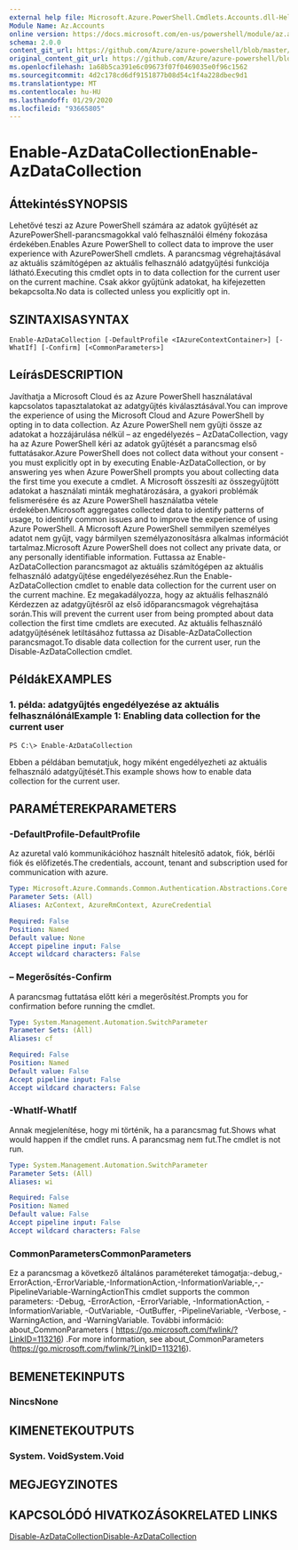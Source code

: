 ```yaml
---
external help file: Microsoft.Azure.PowerShell.Cmdlets.Accounts.dll-Help.xml
Module Name: Az.Accounts
online version: https://docs.microsoft.com/en-us/powershell/module/az.accounts/enable-azdatacollection
schema: 2.0.0
content_git_url: https://github.com/Azure/azure-powershell/blob/master/src/Accounts/Accounts/help/Enable-AzDataCollection.md
original_content_git_url: https://github.com/Azure/azure-powershell/blob/master/src/Accounts/Accounts/help/Enable-AzDataCollection.md
ms.openlocfilehash: 1a68b5ca391e6c09673f07f0469035e0f96c1562
ms.sourcegitcommit: 4d2c178cd6df9151877b08d54c1f4a228dbec9d1
ms.translationtype: MT
ms.contentlocale: hu-HU
ms.lasthandoff: 01/29/2020
ms.locfileid: "93665805"
---
```

# <span data-ttu-id="01ff9-101">Enable-AzDataCollection</span><span class="sxs-lookup"><span data-stu-id="01ff9-101">Enable-AzDataCollection</span></span>

## <span data-ttu-id="01ff9-102">Áttekintés</span><span class="sxs-lookup"><span data-stu-id="01ff9-102">SYNOPSIS</span></span>
<span data-ttu-id="01ff9-103">Lehetővé teszi az Azure PowerShell számára az adatok gyűjtését az AzurePowerShell-parancsmagokkal való felhasználói élmény fokozása érdekében.</span><span class="sxs-lookup"><span data-stu-id="01ff9-103">Enables Azure PowerShell to collect data to improve the user experience with AzurePowerShell cmdlets.</span></span>
<span data-ttu-id="01ff9-104">A parancsmag végrehajtásával az aktuális számítógépen az aktuális felhasználó adatgyűjtési funkciója látható.</span><span class="sxs-lookup"><span data-stu-id="01ff9-104">Executing this cmdlet opts in to data collection for the current user on the current machine.</span></span>
<span data-ttu-id="01ff9-105">Csak akkor gyűjtünk adatokat, ha kifejezetten bekapcsolta.</span><span class="sxs-lookup"><span data-stu-id="01ff9-105">No data is collected unless you explicitly opt in.</span></span>

## <span data-ttu-id="01ff9-106">SZINTAXISA</span><span class="sxs-lookup"><span data-stu-id="01ff9-106">SYNTAX</span></span>

```
Enable-AzDataCollection [-DefaultProfile <IAzureContextContainer>] [-WhatIf] [-Confirm] [<CommonParameters>]
```

## <span data-ttu-id="01ff9-107">Leírás</span><span class="sxs-lookup"><span data-stu-id="01ff9-107">DESCRIPTION</span></span>
<span data-ttu-id="01ff9-108">Javíthatja a Microsoft Cloud és az Azure PowerShell használatával kapcsolatos tapasztalatokat az adatgyűjtés kiválasztásával.</span><span class="sxs-lookup"><span data-stu-id="01ff9-108">You can improve the experience of using the Microsoft Cloud and Azure PowerShell by opting in to data collection.</span></span>
<span data-ttu-id="01ff9-109">Az Azure PowerShell nem gyűjti össze az adatokat a hozzájárulása nélkül – az engedélyezés – AzDataCollection, vagy ha az Azure PowerShell kéri az adatok gyűjtését a parancsmag első futtatásakor.</span><span class="sxs-lookup"><span data-stu-id="01ff9-109">Azure PowerShell does not collect data without your consent - you must explicitly opt in by executing Enable-AzDataCollection, or by answering yes when Azure PowerShell prompts you about collecting data the first time you execute a cmdlet.</span></span>
<span data-ttu-id="01ff9-110">A Microsoft összesíti az összegyűjtött adatokat a használati minták meghatározására, a gyakori problémák felismerésére és az Azure PowerShell használatba vétele érdekében.</span><span class="sxs-lookup"><span data-stu-id="01ff9-110">Microsoft aggregates collected data to identify patterns of usage, to identify common issues and to improve the experience of using Azure PowerShell.</span></span>
<span data-ttu-id="01ff9-111">A Microsoft Azure PowerShell semmilyen személyes adatot nem gyűjt, vagy bármilyen személyazonosításra alkalmas információt tartalmaz.</span><span class="sxs-lookup"><span data-stu-id="01ff9-111">Microsoft Azure PowerShell does not collect any private data, or any personally identifiable information.</span></span>
<span data-ttu-id="01ff9-112">Futtassa az Enable-AzDataCollection parancsmagot az aktuális számítógépen az aktuális felhasználó adatgyűjtése engedélyezéséhez.</span><span class="sxs-lookup"><span data-stu-id="01ff9-112">Run the Enable-AzDataCollection cmdlet to enable data collection for the current user on the current machine.</span></span>
<span data-ttu-id="01ff9-113">Ez megakadályozza, hogy az aktuális felhasználó Kérdezzen az adatgyűjtésről az első időparancsmagok végrehajtása során.</span><span class="sxs-lookup"><span data-stu-id="01ff9-113">This will prevent the current user from being prompted about data collection the first time cmdlets are executed.</span></span>
<span data-ttu-id="01ff9-114">Az aktuális felhasználó adatgyűjtésének letiltásához futtassa az Disable-AzDataCollection parancsmagot.</span><span class="sxs-lookup"><span data-stu-id="01ff9-114">To disable data collection for the current user, run the Disable-AzDataCollection cmdlet.</span></span>

## <span data-ttu-id="01ff9-115">Példák</span><span class="sxs-lookup"><span data-stu-id="01ff9-115">EXAMPLES</span></span>

### <span data-ttu-id="01ff9-116">1. példa: adatgyűjtés engedélyezése az aktuális felhasználónál</span><span class="sxs-lookup"><span data-stu-id="01ff9-116">Example 1: Enabling data collection for the current user</span></span>
```
PS C:\> Enable-AzDataCollection
```

<span data-ttu-id="01ff9-117">Ebben a példában bemutatjuk, hogy miként engedélyezheti az aktuális felhasználó adatgyűjtését.</span><span class="sxs-lookup"><span data-stu-id="01ff9-117">This example shows how to enable data collection for the current user.</span></span>

## <span data-ttu-id="01ff9-118">PARAMÉTEREK</span><span class="sxs-lookup"><span data-stu-id="01ff9-118">PARAMETERS</span></span>

### <span data-ttu-id="01ff9-119">-DefaultProfile</span><span class="sxs-lookup"><span data-stu-id="01ff9-119">-DefaultProfile</span></span>
<span data-ttu-id="01ff9-120">Az azuretal való kommunikációhoz használt hitelesítő adatok, fiók, bérlői fiók és előfizetés.</span><span class="sxs-lookup"><span data-stu-id="01ff9-120">The credentials, account, tenant and subscription used for communication with azure.</span></span>

```yaml
Type: Microsoft.Azure.Commands.Common.Authentication.Abstractions.Core.IAzureContextContainer
Parameter Sets: (All)
Aliases: AzContext, AzureRmContext, AzureCredential

Required: False
Position: Named
Default value: None
Accept pipeline input: False
Accept wildcard characters: False
```

### <span data-ttu-id="01ff9-121">– Megerősítés</span><span class="sxs-lookup"><span data-stu-id="01ff9-121">-Confirm</span></span>
<span data-ttu-id="01ff9-122">A parancsmag futtatása előtt kéri a megerősítést.</span><span class="sxs-lookup"><span data-stu-id="01ff9-122">Prompts you for confirmation before running the cmdlet.</span></span>

```yaml
Type: System.Management.Automation.SwitchParameter
Parameter Sets: (All)
Aliases: cf

Required: False
Position: Named
Default value: False
Accept pipeline input: False
Accept wildcard characters: False
```

### <span data-ttu-id="01ff9-123">-WhatIf</span><span class="sxs-lookup"><span data-stu-id="01ff9-123">-WhatIf</span></span>
<span data-ttu-id="01ff9-124">Annak megjelenítése, hogy mi történik, ha a parancsmag fut.</span><span class="sxs-lookup"><span data-stu-id="01ff9-124">Shows what would happen if the cmdlet runs.</span></span> <span data-ttu-id="01ff9-125">A parancsmag nem fut.</span><span class="sxs-lookup"><span data-stu-id="01ff9-125">The cmdlet is not run.</span></span>

```yaml
Type: System.Management.Automation.SwitchParameter
Parameter Sets: (All)
Aliases: wi

Required: False
Position: Named
Default value: False
Accept pipeline input: False
Accept wildcard characters: False
```

### <span data-ttu-id="01ff9-126">CommonParameters</span><span class="sxs-lookup"><span data-stu-id="01ff9-126">CommonParameters</span></span>
<span data-ttu-id="01ff9-127">Ez a parancsmag a következő általános paramétereket támogatja:-debug,-ErrorAction,-ErrorVariable,-InformationAction,-InformationVariable,-,-PipelineVariable-WarningAction</span><span class="sxs-lookup"><span data-stu-id="01ff9-127">This cmdlet supports the common parameters: -Debug, -ErrorAction, -ErrorVariable, -InformationAction, -InformationVariable, -OutVariable, -OutBuffer, -PipelineVariable, -Verbose, -WarningAction, and -WarningVariable.</span></span> <span data-ttu-id="01ff9-128">További információ: about_CommonParameters ( https://go.microsoft.com/fwlink/?LinkID=113216) .</span><span class="sxs-lookup"><span data-stu-id="01ff9-128">For more information, see about_CommonParameters (https://go.microsoft.com/fwlink/?LinkID=113216).</span></span>

## <span data-ttu-id="01ff9-129">BEMENETEK</span><span class="sxs-lookup"><span data-stu-id="01ff9-129">INPUTS</span></span>

### <span data-ttu-id="01ff9-130">Nincs</span><span class="sxs-lookup"><span data-stu-id="01ff9-130">None</span></span>

## <span data-ttu-id="01ff9-131">KIMENETEK</span><span class="sxs-lookup"><span data-stu-id="01ff9-131">OUTPUTS</span></span>

### <span data-ttu-id="01ff9-132">System. Void</span><span class="sxs-lookup"><span data-stu-id="01ff9-132">System.Void</span></span>

## <span data-ttu-id="01ff9-133">MEGJEGYZI</span><span class="sxs-lookup"><span data-stu-id="01ff9-133">NOTES</span></span>

## <span data-ttu-id="01ff9-134">KAPCSOLÓDÓ HIVATKOZÁSOK</span><span class="sxs-lookup"><span data-stu-id="01ff9-134">RELATED LINKS</span></span>

[<span data-ttu-id="01ff9-135">Disable-AzDataCollection</span><span class="sxs-lookup"><span data-stu-id="01ff9-135">Disable-AzDataCollection</span></span>](./Disable-AzDataCollection.md)

